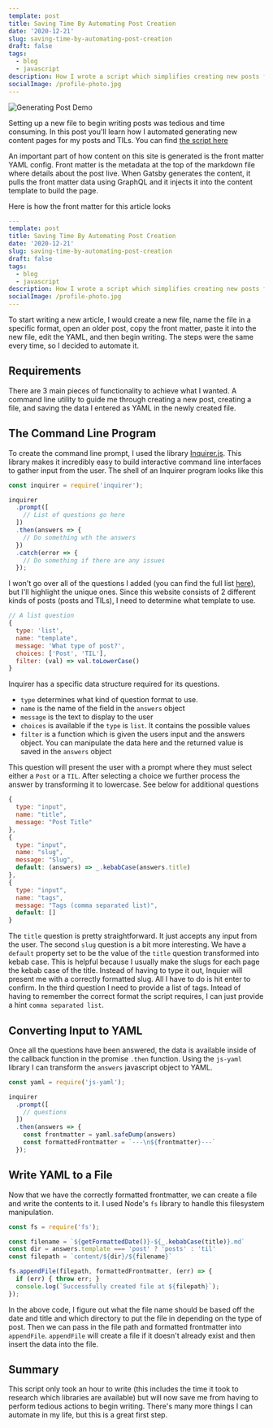 ```yaml
---
template: post
title: Saving Time By Automating Post Creation
date: '2020-12-21'
slug: saving-time-by-automating-post-creation
draft: false
tags:
  - blog
  - javascript
description: How I wrote a script which simplifies creating new posts for this site
socialImage: /profile-photo.jpg
---
```


![Generating Post Demo](/media/posts/saving-time-by-automating-post-creation/generating-post-demo.gif)


Setting up a new file to begin writing posts was tedious and time consuming. In this post you'll learn how I automated generating new content pages for my
posts and TILs. You can find [the script here](https://github.com/sunnymis/sunnymistry.dev/blob/master/generate/blogPost.js) 

An important part of how content on this site is generated is the front matter
YAML config. Front matter is the metadata at the top of the markdown file where
details about the post live. When Gatsby generates the content, it pulls the
front matter data using GraphQL and it injects it into the content template to
build the page. 

Here is how the front matter for this article looks

```yaml
---
template: post
title: Saving Time By Automating Post Creation
date: '2020-12-21'
slug: saving-time-by-automating-post-creation
draft: false
tags:
  - blog
  - javascript
description: How I wrote a script which simplifies creating new posts for this site
socialImage: /profile-photo.jpg
---

```

To start writing a new article, I would create a new file, name the file in a
specific format, open an older post, copy the front matter, paste it into the
new file, edit the YAML, and then begin writing. The steps were the same every
time, so I decided to automate it.

## Requirements 

There are 3 main pieces of functionality to achieve what I wanted. A command
line utility to guide me through creating a new post, creating a file, and
saving the data I entered as YAML in the newly created file. 

## The Command Line Program 

To create the command line prompt, I used the library [Inquirer.js](https://github.com/SBoudrias/Inquirer.js/). This library makes it incredibly easy to build interactive command line interfaces to gather input from the user. The shell of an Inquirer program looks like this

```javascript
const inquirer = require('inquirer');

inquirer
  .prompt([
    // List of questions go here
  ])
  .then(answers => {
    // Do something wth the answers
  })
  .catch(error => {
    // Do something if there are any issues
  });
```

I won't go over all of the questions I added (you can find the full list
[here](https://github.com/sunnymis/sunnymistry.dev/blob/master/generate/blogPost.js)), but I'll highlight the unique ones. Since this website consists of 2 different kinds of posts (posts and TILs), I need to determine what template to use.

```javascript
// A list question
{
  type: 'list',
  name: "template",
  message: 'What type of post?',
  choices: ['Post', 'TIL'],
  filter: (val) => val.toLowerCase()
}
```

Inquirer has a specific data structure required for its questions. 

* `type` determines what kind of question format to use. 
* `name` is the name of the field in the `answers` object
* `message` is the text to display to the user
* `choices` is available if the `type` is `list`. It contains the possible
    values
* `filter` is a function which is given the users input and the answers object.
    You can manipulate the data here and the returned value is saved in the
    `answers` object

This question will present the user with a prompt where they must select either a `Post` or a `TIL`. After selecting a choice we further process the answer by transforming it to lowercase. See below for additional questions

```javascript
{
  type: "input",
  name: "title",
  message: "Post Title"
},
{
  type: "input",
  name: "slug",
  message: "Slug",
  default: (answers) => _.kebabCase(answers.title)
},
{
  type: "input",
  name: "tags",
  message: "Tags (comma separated list)",
  default: []
}
```
The `title` question is pretty straightforward. It just accepts any input from the user. The second `slug` question is a bit more interesting. We have a `default` property set to be the value of the `title` question transformed into kebab case. This is helpful because I usually make the slugs for each page the kebab case of the title. Instead of having to type it out, Inquier will present me with a correctly formatted slug. All I have to do is hit enter to confirm. In the third question I need to provide a list of tags. Intead of having to remember the correct format the script requires, I can just provide a hint `comma separated list`. 


## Converting Input to YAML

Once all the questions have been answered, the data is available inside of the callback function in the promise `.then` function. Using the `js-yaml` library I can transform the `answers` javascript object to YAML. 

```javascript
const yaml = require('js-yaml');

inquirer
  .prompt([
    // questions
  ])
  .then(answers => {
    const frontmatter = yaml.safeDump(answers)
    const formattedFrontmatter = `---\n${frontmatter}---`
  });
```

## Write YAML to a File

Now that we have the correctly formatted frontmatter, we can create a file and write the contents to it. I used Node's `fs` library to handle this filesystem manipulation. 

```javascript
const fs = require('fs');

const filename = `${getFormattedDate()}-${_.kebabCase(title)}.md`
const dir = answers.template === 'post' ? 'posts' : 'til'
const filepath = `content/${dir}/${filename}`

fs.appendFile(filepath, formattedFrontmatter, (err) => {
  if (err) { throw err; }
  console.log(`Successfully created file at ${filepath}`);
});

```

In the above code, I figure out what the file name should be based off the date and title and which directory to put the file in depending on the type of post. Then we can pass in the file path and formatted frontmatter into `appendFile`. `appendFile` will create a file if it doesn't already exist and then insert the data into the file. 

## Summary

This script only took an hour to write (this includes the time it took to
research which libraries are available) but will now save me from having to
perform tedious actions to begin writing. There's many more things I can
automate in my life, but this is a great first step. 
